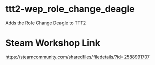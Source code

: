 # ttt2-wep_role_change_deagle
Adds the Role Change Deagle to TTT2

# Steam Workshop Link
https://steamcommunity.com/sharedfiles/filedetails/?id=2588991707

